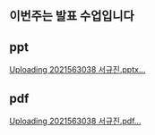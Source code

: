 ## 이번주는 발표 수업입니다

## ppt

[Uploading 2021563038 서규진.pptx…]()

## pdf

[Uploading 2021563038 서규진.pdf…]()

